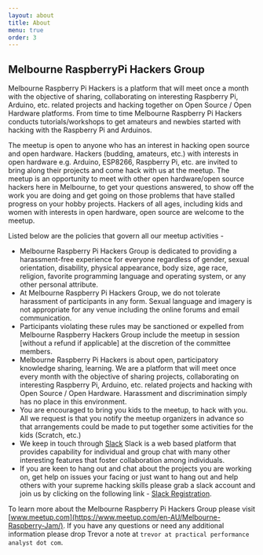 ```yaml
---
layout: about
title: About
menu: true
order: 3
---
```


## Melbourne RaspberryPi Hackers Group

Melbourne Raspberry Pi Hackers is a platform that will meet once a month with the objective of sharing, collaborating on interesting Raspberry Pi, Arduino, etc. related projects and hacking together on Open Source / Open Hardware platforms. From time to time  Melbourne Raspberry Pi Hackers conducts tutorials/workshops to get amateurs and newbies started with hacking with the Raspberry Pi and Arduinos.  

The meetup is open to anyone who has an interest in hacking open source and open hardware. Hackers (budding, amateurs, etc.) with interests in open hardware e.g. Arduino, ESP8266, Raspberry Pi, etc. are invited to bring along their projects and come hack with us at the meetup. The meetup is an opportunity to meet with other  open hardware/open source hackers here in Melbourne, to get your questions answered, to show off the work you are doing and get going on those problems that have stalled progress on your hobby projects. Hackers of all ages, including kids and women with interests in open hardware, open source are welcome to the meetup. 

Listed below are the policies that govern all our meetup activities -

* Melbourne Raspberry Pi Hackers Group is dedicated to providing a harassment-free experience for everyone regardless of gender, sexual orientation, disability, physical appearance, body size, age race, religion, favorite programming language and operating system, or any other personal attribute.
* At Melbourne Raspberry Pi Hackers Group, we do not tolerate harassment of participants in any form. Sexual language and imagery is not appropriate for any venue including the online forums and email communication. 
* Participants violating these rules may be sanctioned or expelled from Melbourne Raspberry Hackers Group include the meetup in session [without a refund if applicable] at the discretion of the committee members.
* Melbourne Raspberry Pi Hackers is about open, participatory knowledge sharing, learning. We are a platform that will meet once every month with the objective of sharing projects, collaborating on interesting Raspberry Pi, Arduino, etc. related projects and hacking with Open Source / Open Hardware. Harassment and discrimination simply has no place in this environment.
* You are encouraged to bring you kids to the meetup, to hack with you. All we request is that you notify the meetup organizers in advance so that arrangements could be made to put together some activities for the kids (Scratch, etc.)
* We keep in touch through [Slack](https://melbrpi.slack.com) Slack is a web based platform that provides capability for individual and group chat with many other interesting features that foster collaboration among individuals. 
* If you are keen to hang out and chat about the projects you are working on, get help on issues your facing or just want to hang out and help others with your supreme hacking skills please grab a slack account and join us by clicking on the following link - [Slack Registration](https://melbrpi.herokuapp.com). 

To learn more about the Melbourne Raspberry Pi Hackers Group please visit [www.meetup.com](https://www.meetup.com/en-AU/Melbourne-Raspberry-Jam/). If you have any questions or need any additional information please drop Trevor a note at `trevor at practical performance analyst dot com`.  


